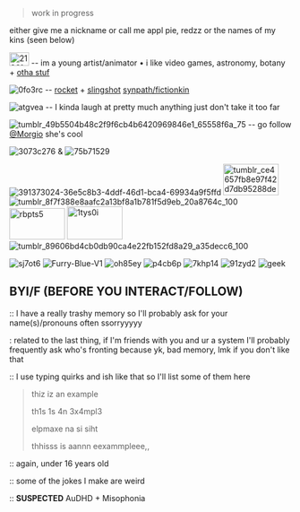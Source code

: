 > work in progress



either give me a nickname or call me appl pie, redzz or the names of my kins (seen below)

<img width="35" height="24" alt="21961dc9" src="https://github.com/user-attachments/assets/a0ca6751-ddc7-4a33-966a-1071ccb3f07a" />  --  im a young artist/animator • i like video games, astronomy, botany + [otha stuf](https://github.com/machine-detonation/EDD3A0)

![0fo3rc](https://github.com/user-attachments/assets/30bd9d0a-17e4-4bcf-9996-85e71b64b729)
  --  [rocket](https://phighting.wiki/Rocket) + [slingshot](https://phighting.wiki/Slingshot) [synpath/fictionkin](https://fkin.carrd.co)

![atgvea](https://github.com/user-attachments/assets/493fd7be-0d71-4295-bc37-3234379f93c9)  --  I kinda laugh at pretty much anything just don't take it too far

![tumblr_49b5504b48c2f9f6cb4b6420969846e1_65558f6a_75](https://github.com/user-attachments/assets/82062bbf-a9d1-4673-a4a4-1d4a3679d0ef)
  --  go  follow  [@Morgio](https://github.com/Morgio)  she's  cool

  ![3073c276](https://github.com/user-attachments/assets/c70f2e09-0fc3-45a6-9260-208f4e6f4baf)  &  ![75b71529](https://github.com/user-attachments/assets/50352506-76b2-4cf9-b964-0db2fb0cc685)







![391373024-36e5c8b3-4ddf-46d1-bca4-69934a9f5ffd](https://github.com/user-attachments/assets/262dcec5-38c3-4698-8a8b-d7adca29de0d)  <img width="99" height="56" alt="tumblr_ce4657fb8e97f42d7db95288de6f03e6_dfee0948_100" src="https://github.com/user-attachments/assets/0adebd1c-bb87-4840-9ad2-a2599f6d6769" /> ![tumblr_8f7f388e8aafc2a13bf8a1b781f5d9eb_20a8764c_100](https://github.com/user-attachments/assets/225aacec-6166-4b2b-9601-8b6cc1ccf0cb) <img width="99" height="56" alt="rbpts5" src="https://github.com/user-attachments/assets/0ec0819c-3ad9-4d06-97d1-61579e4921e0" /> <img width="99" height="59" alt="1tys0i" src="https://github.com/user-attachments/assets/5917089f-e1a1-45f6-b240-4e58d32babd8" /> ![tumblr_89606bd4cb0db90ca4e22fb152fd8a29_a35decc6_100](https://github.com/user-attachments/assets/2cdfaf01-a919-407f-8602-5c67262787d4)




![sj7ot6](https://github.com/user-attachments/assets/00bb0371-113a-4aa7-ad9c-3ea297c2f15e) ![Furry-Blue-V1](https://github.com/user-attachments/assets/c5a37176-8a71-4517-9be2-64b362f76a17) ![oh85ey](https://github.com/user-attachments/assets/f32fe102-acac-4aaa-aef1-ab91f3c3e04c) ![p4cb6p](https://github.com/user-attachments/assets/83631c82-696e-4469-946c-8356434ef524) ![7khp14](https://github.com/user-attachments/assets/3d56430c-03fc-4fed-b99c-aeed2c0a3d41) ![91zyd2](https://github.com/user-attachments/assets/906ae946-97ee-444d-9a42-51ed0a13bd6e) ![geek](https://github.com/user-attachments/assets/008271d1-c9f2-4d9b-ab74-43576c7bfc1a)



## BYI/F (BEFORE YOU INTERACT/FOLLOW)

:: I have a really trashy memory so I'll probably ask for your name(s)/pronouns often ssorryyyyy

: related to the last thing, if I'm friends with you and ur a system I'll probably frequently ask who's fronting because yk, bad memory, lmk if you don't like that

:: I use typing quirks and ish like that so I'll list some of them here

> thiz iz an example
>
> th1s 1s 4n 3x4mpl3
>
> elpmaxe na si siht
>
> thhisss is aannn eexammpleee,,

:: again, under 16 years old

:: some of the jokes I make are weird

:: **SUSPECTED** AuDHD + Misophonia

